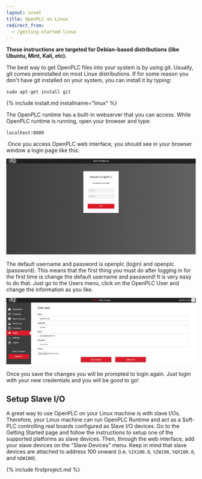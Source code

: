 ```yaml
---
layout: inset
title: OpenPLC on Linux
redirect_from:
  - /getting-started-linux
---
```


**These instructions are targeted for Debian-based distributions (like Ubuntu, Mint, Kali, etc).**

The best way to get OpenPLC files into your system is by using git. Usually, git comes preinstalled on most Linux distributions. If for some reason you don't have git installed on your system, you can install it by typing:

```
sudo apt-get install git
```

{% include install.md installname="linux" %}

The OpenPLC runtime has a built-in webserver that you can access. While OpenPLC
runtime is running, open your browser and type:

```
localhost:8080
```
​
Once you access OpenPLC web interface, you should see in your browser window
a login page like this:

![](/runtime/img/login.png)

The default username and password is openplc (login) and openplc (password).
This means that the first thing you must do after logging in for the first
time is change the default username and password! It is very easy to do that.
Just go to the Users menu, click on the OpenPLC User and change the information
as you like.

![](/runtime/img/edituser.png)

Once you save the changes you will be prompted to login again. Just login with your new credentials and you will be good to go!

## Setup Slave I/O

A great way to use OpenPLC on your Linux machine is with slave I/Os. Therefore,
your Linux machine can run OpenPLC Runtime and act as a Soft-PLC controlling
real boards configured as Slave I/O devices. Go to the Getting Started page
and follow the instructions to setup one of the supported platforms as slave
devices. Then, through the web interface, add your slave devices on the
"Slave Devices" menu. Keep in mind that slave devices are attached to address
100 onward (i.e. `%IX100.0`, `%IW100`, `%QX100.0`, and `%QW100`).

{% include firstproject.md %}
